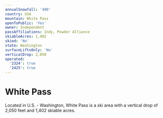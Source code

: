 ```yaml
---
annualSnowfall: '400'
country: USA
mountain: White Pass
openToPublic: 'Yes'
owner: Independent
passAffiliations: Indy, Powder Alliance
skiableAcres: 1,402
skied: 'No'
state: Washington
surfaceLiftsOnly: 'No'
verticalDrop: 2,050
operated:
  '2324': true
  '2425': true
---
```



# White Pass

Located in U.S. - Washington, White Pass is a ski area with a vertical drop of 2,050 feet and 1,402 skiable acres.
